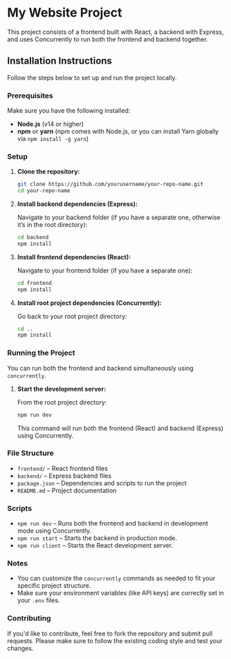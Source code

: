 # My Website Project

This project consists of a frontend built with React, a backend with Express, and uses Concurrently to run both the frontend and backend together.

## Installation Instructions

Follow the steps below to set up and run the project locally.

### Prerequisites

Make sure you have the following installed:

- **Node.js** (v14 or higher)
- **npm** or **yarn** (npm comes with Node.js, or you can install Yarn globally via `npm install -g yarn`)

### Setup

1. **Clone the repository:**

    ```bash
    git clone https://github.com/yourusername/your-repo-name.git
    cd your-repo-name
    ```

2. **Install backend dependencies (Express):**

    Navigate to your backend folder (if you have a separate one, otherwise it’s in the root directory):

    ```bash
    cd backend
    npm install
    ```

3. **Install frontend dependencies (React):**

    Navigate to your frontend folder (if you have a separate one):

    ```bash
    cd frontend
    npm install
    ```

4. **Install root project dependencies (Concurrently):**

    Go back to your root project directory:

    ```bash
    cd ..
    npm install
    ```

### Running the Project

You can run both the frontend and backend simultaneously using `concurrently`.

1. **Start the development server:**

    From the root project directory:

    ```bash
    npm run dev
    ```

    This command will run both the frontend (React) and backend (Express) using Concurrently.

### File Structure

- `frontend/` – React frontend files
- `backend/` – Express backend files
- `package.json` – Dependencies and scripts to run the project
- `README.md` – Project documentation

### Scripts

- `npm run dev` – Runs both the frontend and backend in development mode using Concurrently.
- `npm run start` – Starts the backend in production mode.
- `npm run client` – Starts the React development server.

### Notes

- You can customize the `concurrently` commands as needed to fit your specific project structure.
- Make sure your environment variables (like API keys) are correctly set in your `.env` files.

### Contributing

If you'd like to contribute, feel free to fork the repository and submit pull requests. Please make sure to follow the existing coding style and test your changes.

